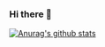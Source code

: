 ### Hi there 👋
[![Anurag's github stats](https://github-readme-stats.vercel.app/api?username=heerey525&show_icons=true&theme=radical)](https://github.com/anuraghazra/github-readme-stats)

<!--
**heerey525/heerey525** is a ✨ _special_ ✨ repository because its `README.md` (this file) appears on your GitHub profile.

Here are some ideas to get you started:

- 🔭 I’m currently working on ...
- 🌱 I’m currently learning ...
- 👯 I’m looking to collaborate on ...
- 🤔 I’m looking for help with ...
- 💬 Ask me about ...
- 📫 How to reach me: ...
- 😄 Pronouns: ...
- ⚡ Fun fact: ...
-->
